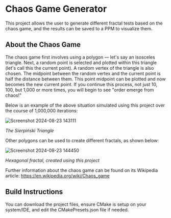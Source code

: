
# Chaos Game Generator

This project allows the user to generate different fractal tests based on the chaos game, and the results can be saved to a PPM to visualize them.



## About the Chaos Game

The chaos game first involves using a polygon — let's say an isosceles triangle. Next, a random point is selected and plotted within this triangle (let's call this the current point). A random vertex of the triangle is also chosen. The midpoint between the random vertex and the current point is half the distance between them. This point midpoint can be plotted and now becomes the new current point. If you continue this process, not just 10, 100, but 1,000 or more times, you will begin to see "order emerge from chaos!"

Below is an example of the above situation simulated using this project over the course of 1,000,000 iterations:

![Screenshot 2024-08-23 143111](https://github.com/user-attachments/assets/37799bbe-36f1-45c0-9502-17a6129ea3db)

*The Sierpiński Triangle*

Other polygons can be used to create different fractals, as shown below:

![Screenshot 2024-08-23 144450](https://github.com/user-attachments/assets/0eba7bce-3988-4ecd-8f9b-107fb8858a88)

*Hexagonal fractal, created using this project*


Further information about the chaos game can be found on its Wikipedia article: https://en.wikipedia.org/wiki/Chaos_game





## Build Instructions

You can download the project files, ensure CMake is setup on your system/IDE, and edit the CMakePresets.json file if needed. 
